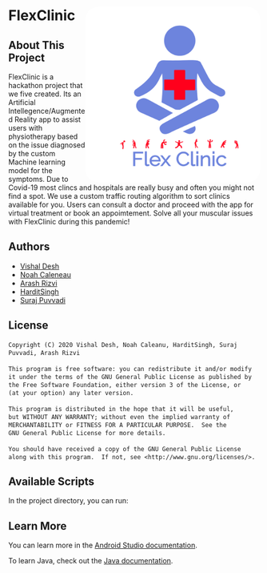 # FlexClinic <img align="right" alt="FlexClinic" src="./unknown.png" width="350px" height="350px" style="border-radius: 25px;">


## About This Project
FlexClinic is a hackathon project that we five created. Its an Artificial Intellegence/Augmented Reality app to assist users with physiotherapy based on the issue diagnosed by the
custom Machine learning model for the symptoms. Due to Covid-19 most clincs and hospitals are
really busy and often you might not find a spot. We use a custom traffic routing algorithm to sort clinics available for you.
Users can consult a doctor and proceed with the app for virtual treatment or
book an appoimtement.
Solve all your muscular issues with FlexClinic during this pandemic!

## Authors
 - [Vishal Desh](https://github.com/VDeshh)
 - [Noah Caleneau](https://github.com/caleanunoah)
 - [Arash Rizvi](https://github.com/rizvi95/)
 - [HarditSingh](https://github.com/HSHarditSingh)
 - [Suraj Puvvadi](https://github.com/)


## License

```
Copyright (C) 2020 Vishal Desh, Noah Caleanu, HarditSingh, Suraj Puvvadi, Arash Rizvi

This program is free software: you can redistribute it and/or modify
it under the terms of the GNU General Public License as published by
the Free Software Foundation, either version 3 of the License, or
(at your option) any later version.

This program is distributed in the hope that it will be useful,
but WITHOUT ANY WARRANTY; without even the implied warranty of
MERCHANTABILITY or FITNESS FOR A PARTICULAR PURPOSE.  See the
GNU General Public License for more details.

You should have received a copy of the GNU General Public License
along with this program.  If not, see <http://www.gnu.org/licenses/>.
```

## Available Scripts

In the project directory, you can run:

## Learn More

You can learn more in the [Android Studio documentation](https://developer.android.com/distribute/best-practices/develop/index.html?gclid=Cj0KCQjwirz3BRD_ARIsAImf7LOB1IG9HhEE2wNpg-I6oHEKPGXEDOC9_SKUltyw4SR4qsYjci9j3wMaAtU7EALw_wcB).

To learn Java, check out the [Java documentation](https://docs.oracle.com/en/java/).
